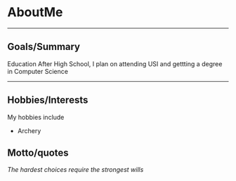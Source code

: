 # AboutMe
---
## Goals/Summary
Education
After High School, I plan on attending USI and gettting a degree in Computer Science

---
## Hobbies/Interests

My hobbies include

+ Archery

## Motto/quotes

*The hardest choices require the strongest wills*
